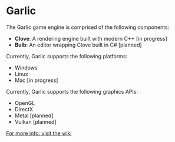 # Garlic
The Garlic game engine is comprised of the following components:

- **Clove**:  A rendering engine built with modern C++ [in progress]
- **Bulb**:   An editor wrapping Clove built in C# [planned]

Currently, Garlic supports the following platforms:

- Windows
- Linux
- Mac [in progress]

Currently, Garlic supports the following graphics APIs:

- OpenGL
- DirectX
- Metal [planned]
- Vulkan [planned]

[For more info: visit the wiki](https://github.com/AGarlicMonkey/Clove/wiki)
